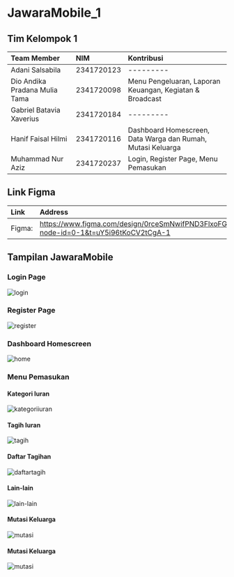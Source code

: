 # JawaraMobile_1

## Tim Kelompok 1

| Team Member                   | NIM        | Kontribusi                                                  |
| :---------------------------- | :--------- |:------------------------------------------------------------|
| Adani Salsabila               | 2341720123 | ---------                                                   |
| Dio Andika Pradana Mulia Tama | 2341720098 | Menu Pengeluaran, Laporan Keuangan, Kegiatan & Broadcast    |
| Gabriel Batavia Xaverius      | 2341720184 | ---------                                                   |
| Hanif Faisal Hilmi            | 2341720116 | Dashboard Homescreen, Data Warga dan Rumah, Mutasi Keluarga |
| Muhammad Nur Aziz             | 2341720237 | Login, Register Page, Menu Pemasukan                        |

## Link Figma

| Link   | Address                                                                                       |
| :----- | :-------------------------------------------------------------------------------------------- |
| Figma: | https://www.figma.com/design/0rceSmNwifPND3FlxoFGlB/JawaraUI?node-id=0-1&t=uY5i96tKoCV2tCgA-1 |

## Tampilan JawaraMobile

### Login Page
![login](./assets/screenshot/login.jpg)
### Register Page
![register](./assets/screenshot/register.gif)
### Dashboard Homescreen
![home](./assets/screenshot/home.gif)
### Menu Pemasukan
#### Kategori Iuran
![kategoriiuran](./assets/screenshot/kategori_iuran.gif)
#### Tagih Iuran
![tagih](./assets/screenshot/tagihan_iuran.gif)
#### Daftar Tagihan
![daftartagih](./assets/screenshot/daftar_tagihan.gif)
#### Lain-lain
![lain-lain](./assets/screenshot/lain_lain.gif)
#### Mutasi Keluarga
![mutasi](./assets/screenshot/mutasi_page.gif)
#### Mutasi Keluarga
![mutasi](./assets/screenshot/dataWargaRumah_page.gif)


